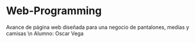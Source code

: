 # Web-Programming
Avance de página web diseñada para una negocio de pantalones, medias y camisas \n
Alumno: Oscar Vega
